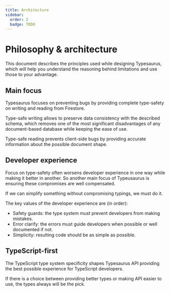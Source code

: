 ```yaml
---
title: Architecture
sidebar:
  order: 2
  badge: TODO
---
```


# Philosophy & architecture

This document describes the principles used while designing Typesaurus, which will help you understand the reasoning behind limitations and use those to your advantage.

## Main focus

Typesaurus focuses on preventing bugs by providing complete type-safety on writing and reading from Firestore.

Type-safe writing allows to preserve data consistency with the described schema, which removes one of the most significant disadvantages of any document-based database while keeping the ease of use.

Type-safe reading prevents client-side bugs by providing accurate information about the possible document shape.

## Developer experience

Focus on type-safety often worsens developer experience in one way while making it better in another. So another main focus of Typeusaurus is ensuring these compromises are well compensated.

If we can simplify something without compromising typings, we must do it.

The key values of the developer experience are (in order):

- Safety guards: the type system must prevent developers from making mistakes.
- Error clarify: the errors must guide developers when possible or well documented if not.
- Simplicity: resulting code should be as simple as possible.

## TypeScript-first

The TypeScript type system specificity shapes Typesaurus API providing the best possible experience for TypeScript developers.

If there is a choice between providing better types or making API easier to use, the types always will be the pick.
